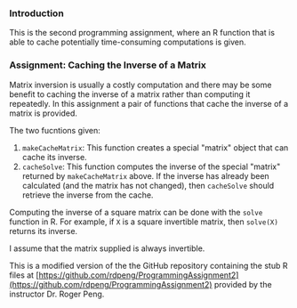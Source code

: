 
### Introduction

This is the second programming assignment, where an R
function that is able to cache potentially time-consuming computations is given.

### Assignment: Caching the Inverse of a Matrix

Matrix inversion is usually a costly computation and there may be some
benefit to caching the inverse of a matrix rather than computing it
repeatedly. In this assignment a pair of functions that
cache the inverse of a matrix is provided.

The two fucntions given:

1.  `makeCacheMatrix`: This function creates a special "matrix" object
    that can cache its inverse.
2.  `cacheSolve`: This function computes the inverse of the special
    "matrix" returned by `makeCacheMatrix` above. If the inverse has
    already been calculated (and the matrix has not changed), then
    `cacheSolve` should retrieve the inverse from the cache.

Computing the inverse of a square matrix can be done with the `solve`
function in R. For example, if `X` is a square invertible matrix, then
`solve(X)` returns its inverse.

I assume that the matrix supplied is always invertible.

This is a modified version of the the GitHub repository containing the stub R files at 
    [https://github.com/rdpeng/ProgrammingAssignment2](https://github.com/rdpeng/ProgrammingAssignment2) provided by the instructor Dr. Roger Peng.
